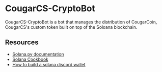 # CougarCS-CryptoBot

CougarCS-CryptoBot is a bot that manages the distribution of CougarCoin, CougarCS's custom token built on top of the Soloana blockchain.

## Resources
- [Solana.py documentation](https://michaelhly.github.io/solana-py/)
- [Solana Cookbook](https://solanacookbook.com/)
- [How to build a solana discord wallet](https://blog.logrocket.com/how-to-build-solana-discord-wallet-python/)
